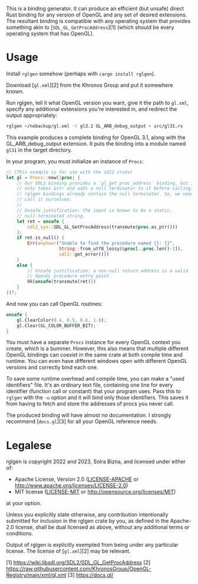This is a binding generator. It can produce an efficient (but unsafe) direct Rust binding for any version of OpenGL and any set of desired extensions. The resultant binding is compatible with any operating system that provides something akin to [`SDL_GL_GetProcAddress`][1] (which should be every operating system that has OpenGL).

# Usage

Install `rglgen` somehow (perhaps with `cargo install rglgen`).

Download [`gl.xml`][2] from the Khronos Group and put it somewhere known.

Run rglgen, tell it what OpenGL version you want, give it the path to `gl.xml`, specify any additional extensions you're interested in, and redirect the output appropriately:

```sh
rglgen ~/nobackup/gl.xml -t gl3.1 GL_ARB_debug_output > src/gl31.rs
```

This example produces a complete binding for OpenGL 3.1, along with the GL_ARB_debug_output extension. It puts the binding into a module named `gl31` in the target directory.

In your program, you must initialize an instance of `Procs`:

```rust
// (This example is for use with the sdl2 crate)
let gl = Procs::new(|proc| {
    // Our SDL2 binding provides a `gl_get_proc_address` binding, but it
    // only takes &str and adds a null terminator to it before calling.
    // rglgen bindings already contain the null terminator. So, we need to
    // call it ourselves.
    //
    // Unsafe justification: the input is known to be a static,
    // null-terminated string.
    let ret = unsafe {
        sdl2_sys::SDL_GL_GetProcAddress(transmute(proc.as_ptr()))
    };
    if ret.is_null() {
        Err(anyhow!("Unable to find the procedure named {}: {}",
                    String::from_utf8_lossy(&proc[..proc.len()-1]),
                    sdl2::get_error()))
    }
    else {
        // Unsafe justification: a non-null return address is a valid
        // OpenGL procedure entry point.
        Ok(unsafe{transmute(ret)})
    }
})?;
```

And now you can call OpenGL routines:

```rust
unsafe {
    gl.ClearColor(0.4, 0.5, 0.6, 1.0);
    gl.Clear(GL_COLOR_BUFFER_BIT);
}
```

You must have a separate `Procs` instance for every OpenGL context you create, which is a bummer. However, this also means that multiple different OpenGL bindings can coexist in the same crate at both compile time and runtime. You can even have different windows open with different OpenGL versions and correctly bind each one.

To save some runtime overhead and compile time, you can make a "used identifiers" file. It's an ordinary text file, containing one line for every identifier (function call or constant) that your program uses. Pass this to `rglgen` with the `-u` option and it will bind only those identifiers. This saves it from having to fetch and store the addresses of procs you never call.

The produced binding will have almost no documentation. I strongly recommend [`docs.gl`][3] for all your OpenGL reference needs.

# Legalese

rglgen is copyright 2022 and 2023, Solra Bizna, and licensed under either of:

 * Apache License, Version 2.0
   ([LICENSE-APACHE](LICENSE-APACHE) or
   <http://www.apache.org/licenses/LICENSE-2.0>)
 * MIT license
   ([LICENSE-MIT](LICENSE-MIT) or <http://opensource.org/licenses/MIT>)

at your option.

Unless you explicitly state otherwise, any contribution intentionally submitted for inclusion in the rglgen crate by you, as defined in the Apache-2.0 license, shall be dual licensed as above, without any additional terms or conditions.

Output of rglgen is explicitly exempted from being under any particular license. The license of [`gl.xml`][2] may be relevant.

[1] https://wiki.libsdl.org/SDL2/SDL_GL_GetProcAddress
[2] https://raw.githubusercontent.com/KhronosGroup/OpenGL-Registry/main/xml/gl.xml
[3] https://docs.gl/
